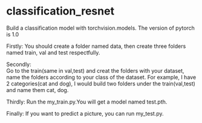 # classification_resnet
Build a classification model with torchvision.models. The version of pytorch is 1.0
 
Firstly: 
You should create a folder named data, then create three folders named train, val and test respectfully.
 
Secondly:   
Go to the train(same in val,test) and creat the folders with your dataset, name the folders according to your class of the dataset. 
For example, I have 2 categories(cat and dog), I would build two folders under the train(val,test) and name them cat, dog.
 
Thirdly: 
Run the my_train.py.You will get a model named test.pth. 
 
Finally: 
If you want to predict a picture, you can run my_test.py. 
